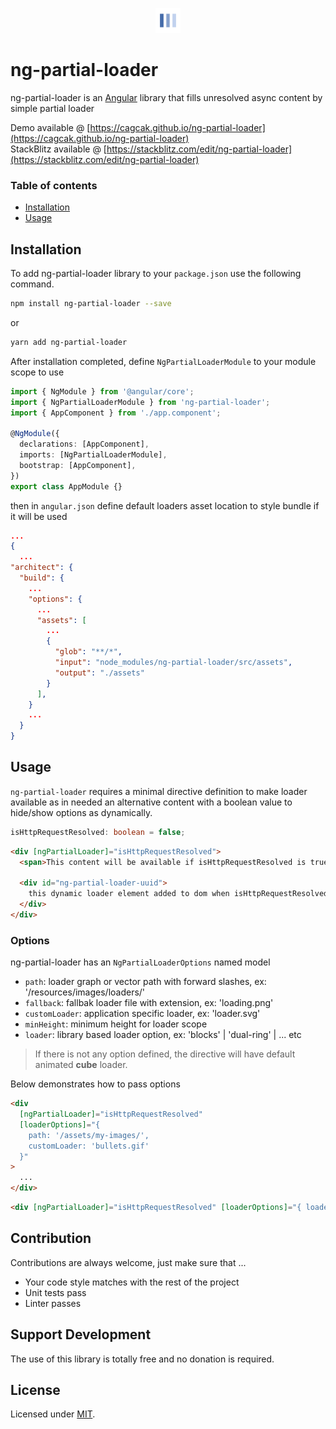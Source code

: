 <p align="center">
  <img height="40" alt="NG Partial Loader Plugin" src="https://github.com/cagcak/ng-partial-loader/blob/main/projects/ng-partial-loader/src/assets/pulse.svg">
</p>

# ng-partial-loader

ng-partial-loader is an [Angular](https://angular.io/) library that fills unresolved async content by simple partial loader

Demo available @ [https://cagcak.github.io/ng-partial-loader](https://cagcak.github.io/ng-partial-loader)  
StackBlitz available @ [https://stackblitz.com/edit/ng-partial-loader](https://stackblitz.com/edit/ng-partial-loader)

### Table of contents

- [Installation](#installation)
- [Usage](#usage)

## Installation

To add ng-partial-loader library to your `package.json` use the following command.

```bash
npm install ng-partial-loader --save
```

or

```bash
yarn add ng-partial-loader
```

After installation completed, define `NgPartialLoaderModule` to your module scope to use

```typescript
import { NgModule } from '@angular/core';
import { NgPartialLoaderModule } from 'ng-partial-loader';
import { AppComponent } from './app.component';

@NgModule({
  declarations: [AppComponent],
  imports: [NgPartialLoaderModule],
  bootstrap: [AppComponent],
})
export class AppModule {}
```

then in `angular.json` define default loaders asset location to style bundle if it will be used

```json
...
{
  ...
"architect": {
  "build": {
    ...
    "options": {
      ...
      "assets": [
        ...
        {
          "glob": "**/*",
          "input": "node_modules/ng-partial-loader/src/assets",
          "output": "./assets"
        }
      ],
    }
    ...
  }
}
```

## Usage

`ng-partial-loader` requires a minimal directive definition to make loader available as in needed an alternative content with a boolean value to hide/show options as dynamically.

```typescript
isHttpRequestResolved: boolean = false;
```

```html
<div [ngPartialLoader]="isHttpRequestResolved">
  <span>This content will be available if isHttpRequestResolved is true</span>

  <div id="ng-partial-loader-uuid">
    this dynamic loader element added to dom when isHttpRequestResolved is true
  </div>
</div>
```

### Options

ng-partial-loader has an `NgPartialLoaderOptions` named model

- `path`: loader graph or vector path with forward slashes, ex: '/resources/images/loaders/'
- `fallback`: fallbak loader file with extension, ex: 'loading.png'
- `customLoader`: application specific loader, ex: 'loader.svg'
- `minHeight`: minimum height for loader scope
- `loader`: library based loader option, ex: 'blocks' | 'dual-ring' | ... etc

> If there is not any option defined, the directive will have default animated **cube** loader.

Below demonstrates how to pass options

```html
<div
  [ngPartialLoader]="isHttpRequestResolved"
  [loaderOptions]="{
    path: '/assets/my-images/',
    customLoader: 'bullets.gif'
  }"
>
  ...
</div>
```

```html
<div [ngPartialLoader]="isHttpRequestResolved" [loaderOptions]="{ loader: 'ripple' }">...</div>
```

## Contribution

Contributions are always welcome, just make sure that ...

- Your code style matches with the rest of the project
- Unit tests pass
- Linter passes

## Support Development

The use of this library is totally free and no donation is required.

## License

Licensed under [MIT](https://opensource.org/licenses/MIT).
